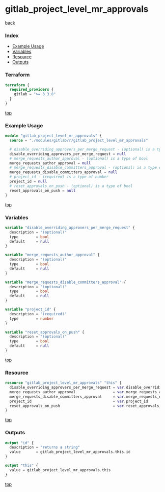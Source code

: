 # gitlab_project_level_mr_approvals

[back](../gitlab.md)

### Index

- [Example Usage](#example-usage)
- [Variables](#variables)
- [Resource](#resource)
- [Outputs](#outputs)

### Terraform

```terraform
terraform {
  required_providers {
    gitlab = ">= 3.3.0"
  }
}
```

[top](#index)

### Example Usage

```terraform
module "gitlab_project_level_mr_approvals" {
  source = "./modules/gitlab/r/gitlab_project_level_mr_approvals"

  # disable_overriding_approvers_per_merge_request - (optional) is a type of bool
  disable_overriding_approvers_per_merge_request = null
  # merge_requests_author_approval - (optional) is a type of bool
  merge_requests_author_approval = null
  # merge_requests_disable_committers_approval - (optional) is a type of bool
  merge_requests_disable_committers_approval = null
  # project_id - (required) is a type of number
  project_id = null
  # reset_approvals_on_push - (optional) is a type of bool
  reset_approvals_on_push = null
}
```

[top](#index)

### Variables

```terraform
variable "disable_overriding_approvers_per_merge_request" {
  description = "(optional)"
  type        = bool
  default     = null
}

variable "merge_requests_author_approval" {
  description = "(optional)"
  type        = bool
  default     = null
}

variable "merge_requests_disable_committers_approval" {
  description = "(optional)"
  type        = bool
  default     = null
}

variable "project_id" {
  description = "(required)"
  type        = number
}

variable "reset_approvals_on_push" {
  description = "(optional)"
  type        = bool
  default     = null
}
```

[top](#index)

### Resource

```terraform
resource "gitlab_project_level_mr_approvals" "this" {
  disable_overriding_approvers_per_merge_request = var.disable_overriding_approvers_per_merge_request
  merge_requests_author_approval                 = var.merge_requests_author_approval
  merge_requests_disable_committers_approval     = var.merge_requests_disable_committers_approval
  project_id                                     = var.project_id
  reset_approvals_on_push                        = var.reset_approvals_on_push
}
```

[top](#index)

### Outputs

```terraform
output "id" {
  description = "returns a string"
  value       = gitlab_project_level_mr_approvals.this.id
}

output "this" {
  value = gitlab_project_level_mr_approvals.this
}
```

[top](#index)